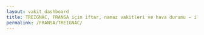 ```yaml
---
layout: vakit_dashboard
title: TREIGNAC, FRANSA için iftar, namaz vakitleri ve hava durumu - ilçe/eyalet seç
permalink: /FRANSA/TREIGNAC/
---
```


<script type="text/javascript">
  var GLOBAL_COUNTRY = 'FRANSA';
  var GLOBAL_CITY = 'TREIGNAC';
  var GLOBAL_STATE = '';
  var lat = 72;
  var lon = 21;
</script>
